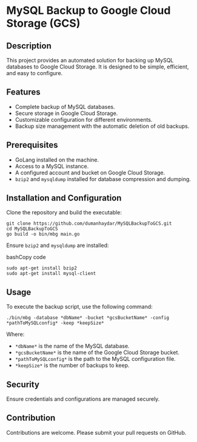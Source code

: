 
# MySQL Backup to Google Cloud Storage (GCS)

## Description

This project provides an automated solution for backing up MySQL databases to Google Cloud Storage. It is designed to be simple, efficient, and easy to configure.

## Features

-   Complete backup of MySQL databases.
-   Secure storage in Google Cloud Storage.
-   Customizable configuration for different environments.
-   Backup size management with the automatic deletion of old backups.

## Prerequisites

-   GoLang installed on the machine.
-   Access to a MySQL instance.
-   A configured account and bucket on Google Cloud Storage.
-   `bzip2` and `mysqldump` installed for database compression and dumping.

## Installation and Configuration

Clone the repository and build the executable:

    git clone https://github.com/dumanhaydar/MySQLBackupToGCS.git
    cd MySQLBackupToGCS
    go build -o bin/mbg main.go

Ensure `bzip2` and `mysqldump` are installed:

bashCopy code

    sudo apt-get install bzip2 
    sudo apt-get install mysql-client

## Usage

To execute the backup script, use the following command:

    ./bin/mbg -database *dbName* -bucket *gcsBucketName* -config *pathToMySQLconfig* -keep *keepSize*

Where:

-   `*dbName*` is the name of the MySQL database.
-   `*gcsBucketName*` is the name of the Google Cloud Storage bucket.
-   `*pathToMySQLconfig*` is the path to the MySQL configuration file.
-   `*keepSize*` is the number of backups to keep.

## Security

Ensure credentials and configurations are managed securely.

## Contribution

Contributions are welcome. Please submit your pull requests on GitHub.
